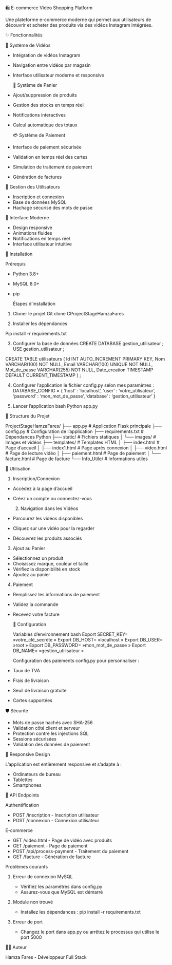 🛍 E-commerce Video Shopping Platform

Une plateforme e-commerce moderne qui permet aux utilisateurs de découvrir et acheter des produits via des vidéos Instagram intégrées.

 ✨ Fonctionnalités

 🎥 Système de Vidéos
- Intégration de vidéos Instagram
- Navigation entre vidéos par magasin
- Interface utilisateur moderne et responsive

  🛒 Système de Panier
- Ajout/suppression de produits
- Gestion des stocks en temps réel
- Notifications interactives
- Calcul automatique des totaux

  💳 Système de Paiement
- Interface de paiement sécurisée
- Validation en temps réel des cartes
- Simulation de traitement de paiement
- Génération de factures

 👤 Gestion des Utilisateurs
- Inscription et connexion
- Base de données MySQL
- Hachage sécurisé des mots de passe

 📱 Interface Moderne
- Design responsive
- Animations fluides
- Notifications en temps réel
- Interface utilisateur intuitive

 🚀 Installation

  Prérequis
- Python 3.8+
- MySQL 8.0+
- pip

  Étapes d’installation

1.	Cloner le projet
Git clone <url-du-repo>
CProjectStageHamzaFares

2.	Installer les dépendances

Pip install -r requirements.txt

3.	Configurer la base de données
CREATE DATABASE gestion_utilisateur ;
USE gestion_utilisateur ;

CREATE TABLE utilisateurs (
    Id INT AUTO_INCREMENT PRIMARY KEY,
    Nom VARCHAR(100) NOT NULL,
    Email VARCHAR(100) UNIQUE NOT NULL,
    Mot_de_passe VARCHAR(255) NOT NULL,
    Date_creation TIMESTAMP DEFAULT CURRENT_TIMESTAMP
) ;

4.	Configurer l’application
 le fichier config.py selon mes paramètres :
DATABASE_CONFIG = {
    ‘host’ : ‘localhost’,
    ‘user’ : ‘votre_utilisateur’,
    ‘password’ : ‘mon_mot_de_passe’,
    ‘database’ : ‘gestion_utilisateur’
}

5.	Lancer l’application
bash
Python app.py


  📁 Structure du Projet

ProjectStageHamzaFares/
├── app.py                 # Application Flask principale
├── config.py              # Configuration de l’application
├── requirements.txt       # Dépendances Python
├── static/               # Fichiers statiques
│   └── images/          # Images et vidéos
├── templates/            # Templates HTML
│   ├── index.html       # Page d’accueil
│   ├── index1.html      # Page après connexion
│   ├── video.html       # Page de lecture vidéo
│   ├── paiement.html    # Page de paiement
│   └── facture.html     # Page de facture
└── Info_Utile/          # Informations utiles

 🎯 Utilisation

  1. Inscription/Connexion
- Accédez à la page d’accueil
- Créez un compte ou connectez-vous

  2. Navigation dans les Vidéos
- Parcourez les vidéos disponibles
- Cliquez sur une vidéo pour la regarder
- Découvrez les produits associés

 3. Ajout au Panier
- Sélectionnez un produit
- Choisissez marque, couleur et taille
- Vérifiez la disponibilité en stock
- Ajoutez au panier

 4. Paiement
- Remplissez les informations de paiement
- Validez la commande
- Recevez votre facture

  🔧 Configuration

  Variables d’environnement
bash
Export SECRET_KEY= »votre_clé_secrète »
Export DB_HOST= »localhost »
Export DB_USER= »root »
Export DB_PASSWORD= »mon_mot_de_passe »
Export DB_NAME= »gestion_utilisateur »

  Configuration des paiements 
 config.py pour personnaliser :
- Taux de TVA
- Frais de livraison
- Seuil de livraison gratuite
- Cartes supportées

 🛡 Sécurité

- Mots de passe hachés avec SHA-256
- Validation côté client et serveur
- Protection contre les injections SQL
- Sessions sécurisées
- Validation des données de paiement

📱 Responsive Design

L’application est entièrement responsive et s’adapte à :
- Ordinateurs de bureau
- Tablettes
- Smartphones

 🔄 API Endpoints

 Authentification
- POST /inscription - Inscription utilisateur
- POST /connexion - Connexion utilisateur

 E-commerce
- GET /video.html - Page de vidéo avec produits
- GET /paiement - Page de paiement
- POST /api/process-payment - Traitement du paiement
- GET /facture - Génération de facture

 Problèmes courants

1. Erreur de connexion MySQL
   - Vérifiez les paramètres dans config.py
   - Assurez-vous que MySQL est démarré

2. Module non trouvé
   - Installez les dépendances : pip install -r requirements.txt

3. Erreur de port
   - Changez le port dans app.py ou arrêtez le processus qui utilise le port 5000

 👨‍💻 Auteur

Hamza Fares - Développeur Full Stack
